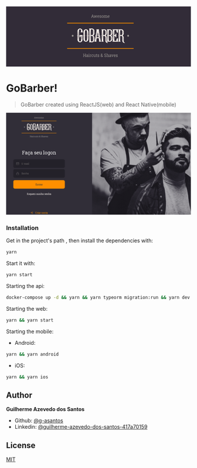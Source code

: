 
<p align="center">
   <img src=".github/logo.png" width="auto" height="auto"/>
</p>


# GoBarber!

> GoBarber created using ReactJS(web) and React Native(mobile)

<p align="center"><img src=".github/gobarber.gif?raw=true"/></p>




### Installation

Get in the project's path , then install the dependencies with:

```sh
yarn
```

Start it with:

```sh
yarn start
```

Starting the api:

```sh
docker-compose up -d && yarn && yarn typeorm migration:run && yarn dev:server
```

Starting the web: 

```sh
yarn && yarn start
```

Starting the mobile:


- Android:
```sh
yarn && yarn android
```
- iOS:

```sh
yarn && yarn ios
```

## Author

  **Guilherme Azevedo dos Santos**

* Github: [@g-asantos](https://github.com/g-asantos)
* Linkedin: [@guilherme-azevedo-dos-santos-417a70159](https://www.linkedin.com/in/guilherme-azevedo-dos-santos-417a70159/)

## License

[MIT](https://choosealicense.com/licenses/mit/)
